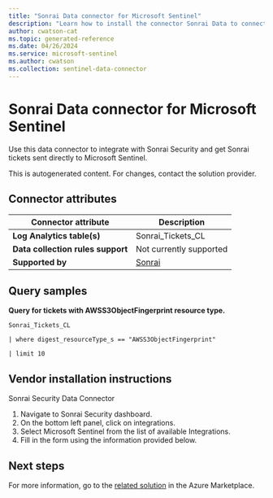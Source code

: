 ```yaml
---
title: "Sonrai Data connector for Microsoft Sentinel"
description: "Learn how to install the connector Sonrai Data to connect your data source to Microsoft Sentinel."
author: cwatson-cat
ms.topic: generated-reference
ms.date: 04/26/2024
ms.service: microsoft-sentinel
ms.author: cwatson
ms.collection: sentinel-data-connector
---
```


# Sonrai Data connector for Microsoft Sentinel

Use this data connector to integrate with Sonrai Security and get Sonrai tickets sent directly to Microsoft Sentinel.

This is autogenerated content. For changes, contact the solution provider.

## Connector attributes

| Connector attribute | Description |
| --- | --- |
| **Log Analytics table(s)** | Sonrai_Tickets_CL<br/> |
| **Data collection rules support** | Not currently supported |
| **Supported by** | [Sonrai]() |

## Query samples

**Query for tickets with AWSS3ObjectFingerprint resource type.**

   ```kusto
Sonrai_Tickets_CL 

   | where digest_resourceType_s == "AWSS3ObjectFingerprint"

   | limit 10
   ```



## Vendor installation instructions

Sonrai Security Data Connector

1. Navigate to Sonrai Security dashboard.
2. On the bottom left panel, click on integrations.
3. Select Microsoft Sentinel from the list of available Integrations.
4. Fill in the form using the information provided below.





## Next steps

For more information, go to the [related solution](https://azuremarketplace.microsoft.com/en-us/marketplace/apps/sonraisecurityllc1584373214489.sonrai_sentinel_offer?tab=Overview) in the Azure Marketplace.
